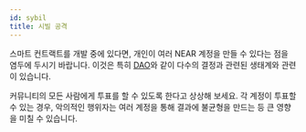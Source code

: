```yaml
---
id: sybil
title: 시빌 공격
---
```


스마트 컨트랙트를 개발 중에 있다면, 개인이 여러 NEAR 계정을 만들 수 있다는 점을 염두에 두시기 바랍니다. 이것은 특히 [DAO](../../relevant-contracts/dao.md)와 같이 다수의 결정과 관련된 생태계와 관련이 있습니다.

커뮤니티의 모든 사람에게 투표를 할 수 있도록 한다고 상상해 보세요. 각 계정이 투표할 수 있는 경우, 악의적인 행위자는 여러 계정을 통해 결과에 불균형을 만드는 등 큰 영향을 미칠 수 있습니다.
